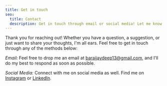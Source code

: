 ```yaml
---
title: Get in touch
seo:
  title: Contact
  description: Get in touch through email or social media! Let me know how I can help.
---
```


Thank you for reaching out! Whether you have a question, a suggestion, or just want to share your thoughts, I'm all ears. Feel free to get in touch through any of the methods below:

_Email:_
Feel free to drop me an email at [baraijaydeep13@gmail.com](mailto:baraijaydeep13@gmail.com), and I'll do my best to respond as soon as possible.

_Social Media:_
Connect with me on social media as well. Find me on [Instagram](https://www.instagram.com/jaydeepbarai?igsh=MTFlbXNwYTNxNW55Yw==) or [LinkedIn](https://www.linkedin.com/in/jaydeepbarai/).
